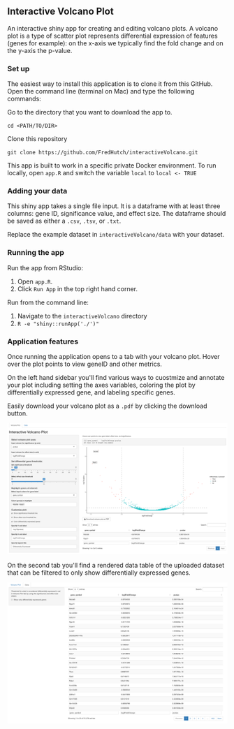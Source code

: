 ## Interactive Volcano Plot

An interactive shiny app for creating and editing volcano plots. A volcano plot is a type of scatter plot represents differential expression of features (genes for example): on the x-axis we typically find the fold change and on the y-axis the p-value.

### Set up

The easiest way to install this application is to clone it from this GitHub. Open the command line (terminal on Mac) and type the following commands:

Go to the directory that you want to download the app to.
```
cd <PATH/TO/DIR>
```

Clone this repository
```
git clone https://github.com/FredHutch/interactiveVolcano.git
```

This app is built to work in a specific private Docker environment. To run locally, open `app.R` and switch the variable `local` to `local <- TRUE` 

### Adding your data 

This shiny app takes a single file input. It is a dataframe with at least three columns: gene ID, significance value, and effect size. The dataframe should be saved as either a `.csv`, `.tsv`, or `.txt`.

Replace the example dataset in `interactiveVolcano/data` with your dataset.

### Running the app

Run the app from RStudio:

1. Open `app.R`.
2. Click `Run App` in the top right hand corner.

Run from the command line:

1. Navigate to the `interactiveVolcano` directory
2. `R -e "shiny::runApp('./')"`

### Application features

Once running the application opens to a tab with your volcano plot. Hover over the plot points to view geneID and other metrics.

On the left hand sidebar you'll find various ways to cuostmize and annotate your plot including setting the axes variables, coloring the plot by differentially expressed gene, and labeling specific genes.

Easily download your volcano plot as a `.pdf` by clicking the download button.

![](/assets/volcanoPlotScreenShot.png)

On the second tab you'll find a rendered data table of the uploaded dataset that can be filtered to only show differentially expressed genes.

![](/assets/dataScreenShot.png)
